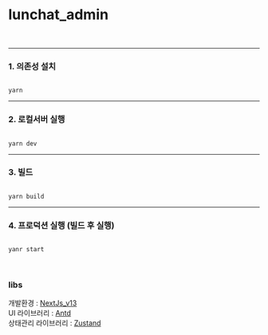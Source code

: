 # lunchat_admin
<br>

---

### 1. 의존성 설치
```

yarn

```

---

### 2. 로컬서버 실행
```

yarn dev

```

---

### 3. 빌드

```

yarn build

```
---

### 4. 프로덕션 실행 (빌드 후 실행)
``` 

yanr start

```

<br>

### libs<br>

개발환경 : [NextJs_v13](https://nextjs.org/)
<br>
UI 라이브러리 : [Antd](https://ant.design/components/overview/)
<br>
상태관리 라이브러리 : [Zustand](https://zustand-demo.pmnd.rs/)

